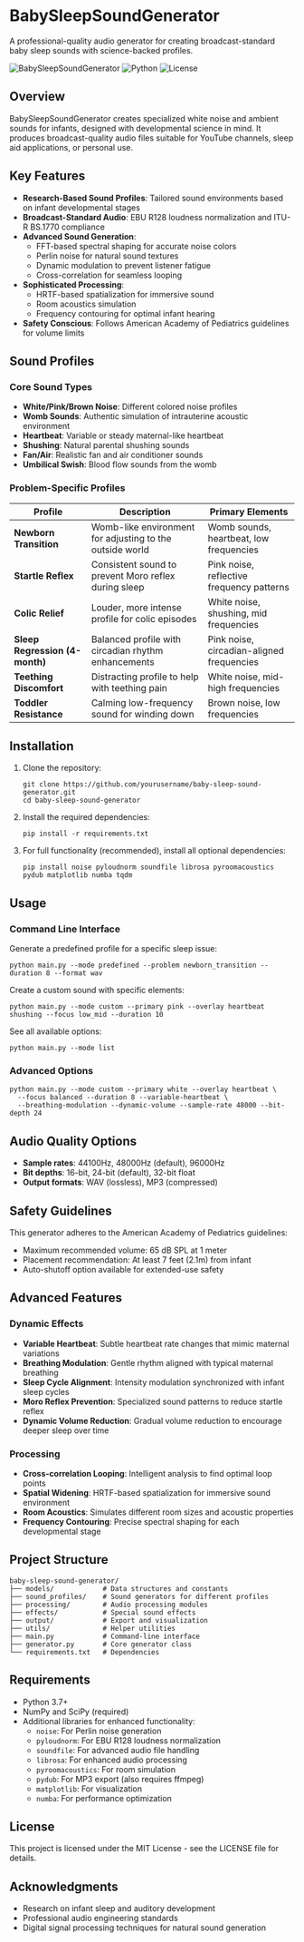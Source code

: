 # BabySleepSoundGenerator

A professional-quality audio generator for creating broadcast-standard baby sleep sounds with science-backed profiles.

![BabySleepSoundGenerator](https://img.shields.io/badge/Audio-Baby%20Sleep%20Sounds-blueviolet)
![Python](https://img.shields.io/badge/Python-3.7%2B-blue)
![License](https://img.shields.io/badge/License-MIT-green)

## Overview

BabySleepSoundGenerator creates specialized white noise and ambient sounds for infants, designed with developmental science in mind. It produces broadcast-quality audio files suitable for YouTube channels, sleep aid applications, or personal use.

## Key Features

- **Research-Based Sound Profiles**: Tailored sound environments based on infant developmental stages
- **Broadcast-Standard Audio**: EBU R128 loudness normalization and ITU-R BS.1770 compliance
- **Advanced Sound Generation**:
  - FFT-based spectral shaping for accurate noise colors
  - Perlin noise for natural sound textures
  - Dynamic modulation to prevent listener fatigue
  - Cross-correlation for seamless looping
- **Sophisticated Processing**:
  - HRTF-based spatialization for immersive sound
  - Room acoustics simulation
  - Frequency contouring for optimal infant hearing
- **Safety Conscious**: Follows American Academy of Pediatrics guidelines for volume limits

## Sound Profiles

### Core Sound Types
- **White/Pink/Brown Noise**: Different colored noise profiles
- **Womb Sounds**: Authentic simulation of intrauterine acoustic environment
- **Heartbeat**: Variable or steady maternal-like heartbeat
- **Shushing**: Natural parental shushing sounds
- **Fan/Air**: Realistic fan and air conditioner sounds
- **Umbilical Swish**: Blood flow sounds from the womb

### Problem-Specific Profiles

| Profile | Description | Primary Elements |
|---------|-------------|------------------|
| **Newborn Transition** | Womb-like environment for adjusting to the outside world | Womb sounds, heartbeat, low frequencies |
| **Startle Reflex** | Consistent sound to prevent Moro reflex during sleep | Pink noise, reflective frequency patterns |
| **Colic Relief** | Louder, more intense profile for colic episodes | White noise, shushing, mid frequencies |
| **Sleep Regression (4-month)** | Balanced profile with circadian rhythm enhancements | Pink noise, circadian-aligned frequencies |
| **Teething Discomfort** | Distracting profile to help with teething pain | White noise, mid-high frequencies |
| **Toddler Resistance** | Calming low-frequency sound for winding down | Brown noise, low frequencies |

## Installation

1. Clone the repository:
   ```
   git clone https://github.com/yourusername/baby-sleep-sound-generator.git
   cd baby-sleep-sound-generator
   ```

2. Install the required dependencies:
   ```
   pip install -r requirements.txt
   ```

3. For full functionality (recommended), install all optional dependencies:
   ```
   pip install noise pyloudnorm soundfile librosa pyroomacoustics pydub matplotlib numba tqdm
   ```

## Usage

### Command Line Interface

Generate a predefined profile for a specific sleep issue:
```
python main.py --mode predefined --problem newborn_transition --duration 8 --format wav
```

Create a custom sound with specific elements:
```
python main.py --mode custom --primary pink --overlay heartbeat shushing --focus low_mid --duration 10
```

See all available options:
```
python main.py --mode list
```

### Advanced Options

```
python main.py --mode custom --primary white --overlay heartbeat \
  --focus balanced --duration 8 --variable-heartbeat \
  --breathing-modulation --dynamic-volume --sample-rate 48000 --bit-depth 24
```

## Audio Quality Options

- **Sample rates**: 44100Hz, 48000Hz (default), 96000Hz
- **Bit depths**: 16-bit, 24-bit (default), 32-bit float
- **Output formats**: WAV (lossless), MP3 (compressed)

## Safety Guidelines

This generator adheres to the American Academy of Pediatrics guidelines:
- Maximum recommended volume: 65 dB SPL at 1 meter
- Placement recommendation: At least 7 feet (2.1m) from infant
- Auto-shutoff option available for extended-use safety

## Advanced Features

### Dynamic Effects

- **Variable Heartbeat**: Subtle heartbeat rate changes that mimic maternal variations
- **Breathing Modulation**: Gentle rhythm aligned with typical maternal breathing
- **Sleep Cycle Alignment**: Intensity modulation synchronized with infant sleep cycles
- **Moro Reflex Prevention**: Specialized sound patterns to reduce startle reflex
- **Dynamic Volume Reduction**: Gradual volume reduction to encourage deeper sleep over time

### Processing

- **Cross-correlation Looping**: Intelligent analysis to find optimal loop points
- **Spatial Widening**: HRTF-based spatialization for immersive sound environment
- **Room Acoustics**: Simulates different room sizes and acoustic properties
- **Frequency Contouring**: Precise spectral shaping for each developmental stage

## Project Structure

```
baby-sleep-sound-generator/
├── models/            # Data structures and constants
├── sound_profiles/    # Sound generators for different profiles
├── processing/        # Audio processing modules
├── effects/           # Special sound effects
├── output/            # Export and visualization
├── utils/             # Helper utilities
├── main.py            # Command-line interface
├── generator.py       # Core generator class
└── requirements.txt   # Dependencies
```

## Requirements

- Python 3.7+
- NumPy and SciPy (required)
- Additional libraries for enhanced functionality:
  - `noise`: For Perlin noise generation
  - `pyloudnorm`: For EBU R128 loudness normalization
  - `soundfile`: For advanced audio file handling
  - `librosa`: For enhanced audio processing
  - `pyroomacoustics`: For room simulation
  - `pydub`: For MP3 export (also requires ffmpeg)
  - `matplotlib`: For visualization
  - `numba`: For performance optimization

## License

This project is licensed under the MIT License - see the LICENSE file for details.

## Acknowledgments

- Research on infant sleep and auditory development
- Professional audio engineering standards
- Digital signal processing techniques for natural sound generation